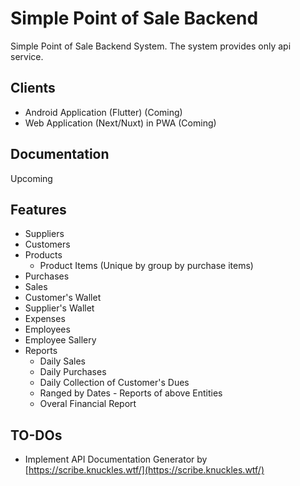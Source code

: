# Simple Point of Sale Backend

Simple Point of Sale Backend System. The system provides only api service.

## Clients

-   Android Application (Flutter) (Coming)
-   Web Application (Next/Nuxt) in PWA (Coming)

## Documentation

Upcoming


## Features

- Suppliers
- Customers
- Products
    - Product Items (Unique by group by purchase items)
- Purchases
- Sales
- Customer's Wallet
- Supplier's Wallet
- Expenses
- Employees
- Employee Sallery
- Reports
    - Daily Sales
    - Daily Purchases
    - Daily Collection of Customer's Dues
    - Ranged by Dates - Reports of above Entities
    - Overal Financial Report

## TO-DOs

- Implement API Documentation Generator by [https://scribe.knuckles.wtf/](https://scribe.knuckles.wtf/)